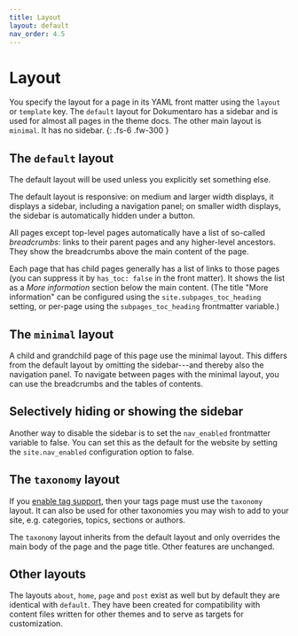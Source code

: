 ```yaml
---
title: Layout
layout: default
nav_order: 4.5
---
```


# Layout

You specify the layout for a page in its YAML front matter using the `layout` or `template` key. The `default` layout for Dokumentaro has a sidebar and is used for almost all pages in the theme docs. The other main layout is `minimal`. It has no sidebar.
{: .fs-6 .fw-300 }

## The `default` layout

The default layout will be used unless you explicitly set something else.

The default layout is responsive: on medium and larger width displays, it displays a sidebar, including a navigation panel; on smaller width displays, the sidebar is automatically hidden under a button.

All pages except top-level pages automatically have a list of  so-called *breadcrumbs*: links to their parent pages and any higher-level ancestors. They show the breadcrumbs above the main content of the page.

Each page that has child pages generally has a list of links to those pages (you can suppress it by `has_toc: false` in the front matter). It shows the list as a *More information* section below the main content. (The title "More information" can be configured using the `site.subpages_toc_heading` setting, or per-page using the `subpages_toc_heading` frontmatter variable.)

## The `minimal` layout

A child and grandchild page of this page use the minimal layout. This differs from the default layout by omitting the sidebar---and thereby also the navigation panel. To navigate between pages with the minimal layout, you can use the breadcrumbs and the tables of contents.

## Selectively hiding or showing the sidebar

Another way to disable the sidebar is to set the `nav_enabled` frontmatter variable to false.
You can set this as the default for the website by setting the `site.nav_enabled` configuration option to false.

## The `taxonomy` layout

If you [enable tag support](../../configuration/#tags), then your tags page must use the `taxonomy` layout. It can also be used for other taxonomies you may wish to add to your site, e.g. categories, topics, sections or authors.

The `taxonomy` layout inherits from the default layout and only overrides the main body of the page and the page title. Other features are unchanged.

## Other layouts

The layouts `about`, `home`, `page` and `post` exist as well but by default they are identical with `default`. They have been created for compatibility with content files written for other themes and to serve as targets for customization.
